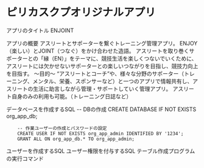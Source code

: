 # ピリカスクプオリジナルアプリ

アプリのタイトル
        ENJOINT

アプリの概要
        アスリートとサポーターを繋ぐトレーニング管理アプリ。
        ENJOY（楽しい）とJOINT（つなぐ）をかけ合わせた造語。
        アスリートを取り巻くサポーターとの「縁（EN）」をテーマに、競技生活を楽しくつないでいくために、アスリートには欠かせないサポーターとの楽しいつながりを目指し、競技力向上を目指す。
    ～目的～
        “アスリートとコーチ”や、様々な分野のサポーター（トレーニング、メンタル、栄養、スポンサーなど）と一つのアプリで情報共有し、アスリートの生活に助言しながら管理・サポートしていく管理アプリ。
        アスリート自身のみの利用も可能。（トレーニング日誌など）

データベースを作成するSQL
        -- DBの作成
        CREATE DATABASE IF NOT EXISTS org_app_db;

        -- 作業ユーザーの作成とパスワードの設定
        CREATE USER IF NOT EXISTS org_app_admin IDENTIFIED BY '1234';
        GRANT ALL ON org_app_db.* TO org_app_admin;


ユーザーを作成するSQL
ユーザー権限を付与するSQL
テーブル作成プログラムの実行コマンド

